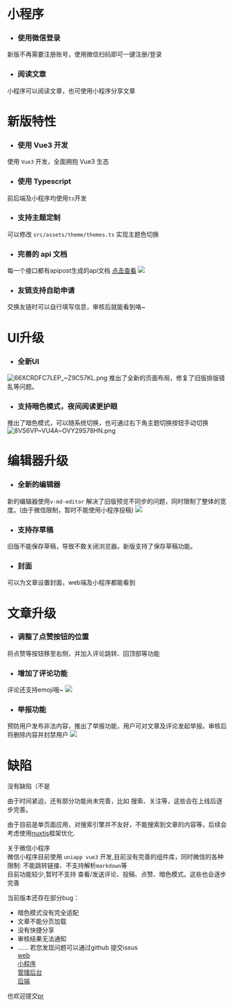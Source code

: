# 小程序
- ### 使用微信登录
新版不再需要注册账号，使用微信扫码即可一键注册/登录
- ### 阅读文章
小程序可以阅读文章，也可使用小程序分享文章

# 新版特性

- ### 使用 Vue3 开发
使用 `Vue3` 开发，全面拥抱 Vue3 生态

- ### 使用 Typescript
前后端及小程序均使用`ts`开发

- ### 支持主题定制
可以修改 `src/assets/theme/themes.ts` 实现主题色切换


- ### 完善的 api 文档
每一个接口都有apipost生成的api文档
[点击查看](https://console-docs.apipost.cn/preview/30d1279e811bef63/63ef8f71eaea6784)
![](https://blog-1259453062.cos.ap-beijing.myqcloud.com/user1%2FH0%5BAH%5BQ%24E9EGVT\(QNM%259E%5D8.png)


- ### 友链支持自助申请
交换友链时可以自行填写信息，审核后就能看到咯~

# UI升级

- ### 全新UI
![66XCRDFC7LEP_~Z9C57KL.png](https://blog-1259453062.cos.ap-beijing.myqcloud.com/user1/20220429180720-66XC%29RDFC7LEP_~%7BZ9C57KL.png)
推出了全新的页面布局，修复了旧版排版错乱等问题。

- ### 支持暗色模式，夜间阅读更护眼
推出了暗色模式，可以随系统切换，也可通过右下角主题切换按钮手动切换
![8VS6VP~VU4A~OVY29S78HN.png](https://blog-1259453062.cos.ap-beijing.myqcloud.com/user1%2Fnb1q1-w1kj1.gif)

# 编辑器升级

- ### 全新的编辑器
新的编辑器使用`v-md-editor` 解决了旧版预览不同步的问题，同时限制了整体的宽度。(由于微信限制，暂时不能使用小程序投稿)
![](https://blog-1259453062.cos.ap-beijing.myqcloud.com/user1%2Fgnfdy-k957c.gif)

- ### 支持存草稿
旧版不能保存草稿，导致不敢关闭浏览器。新版支持了保存草稿功能。

- ### 封面
可以为文章设置封面，web端及小程序都能看到

# 文章升级
- ### 调整了点赞按钮的位置
将点赞等按钮移至右侧，并加入评论跳转、回顶部等功能
- ### 增加了评论功能
评论还支持emoji哦~
![](https://blog-1259453062.cos.ap-beijing.myqcloud.com/user1%2Fh9qnv-mti2j.gif)
- ### 举报功能
预防用户发布非法内容，推出了举报功能，用户可对文章及评论发起举报。审核后将删除内容并封禁用户
![](https://blog-1259453062.cos.ap-beijing.myqcloud.com/user1%2F637d0-aohiw.gif)

# 缺陷
没有缺陷（不是

由于时间紧迫，还有部分功能尚未完善，比如 搜索、关注等，这些会在上线后逐步完善。

由于目前是单页面应用，对搜索引擎并不友好，不能搜索到文章的内容等，后续会考虑使用[nuxtjs](https://v3.nuxtjs.org/)框架优化.

关于微信小程序  
微信小程序目前使用 `uniapp vue3` 开发,目前没有完善的组件库，同时微信的各种限制: 不能跳转链接、不支持解析`markdown`等  
目前功能较少,暂时不支持 查看/发送评论、投稿、点赞、暗色模式。这些也会逐步完善

当前版本还存在部分bug：
- 暗色模式没有完全适配
- 文章不能分页加载
- 没有快捷分享
- 审核结果无法通知
- ……
若您发现问题可以通过github 提交issus  
[web](https://github.com/litfPress/blog-v2/issues)  
[小程序](https://github.com/litfPress/blog-miniprogram/issues)  
[管理后台](https://github.com/litfPress/blog-service/issues)  
[后端](https://github.com/litfPress/admin/issues)

也欢迎提交[pr](https://github.com/litfPress/blog-v2/pulls)
